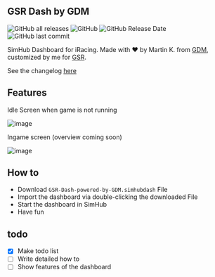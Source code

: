 ## GSR Dash by GDM
![GitHub all releases](https://img.shields.io/github/downloads/moddok/GSR-Dash-by-GDM/total) ![GitHub](https://img.shields.io/github/license/moddok/gsr-dash-by-gdm) ![GitHub Release Date](https://img.shields.io/github/release-date/moddok/gsr-dash-by-gdm) ![GitHub last commit](https://img.shields.io/github/last-commit/moddok/gsr-dash-by-gdm) 


SimHub Dashboard for iRacing.
Made with :heart: by Martin K. from [GDM](http://glowingdiscmotorsport.de/), customized by me for [GSR](https://discord.gg/GSR).

See the changelog [here](https://github.com/moddok/GSR-Dash-by-GDM/releases)

Features
------
Idle Screen when game is not running

![image](https://github.com/moddok/GSR-Dash-by-GDM/blob/main/src/images/screen_idle.png)

Ingame screen (overview coming soon)

![image](https://github.com/moddok/GSR-Dash-by-GDM/blob/main/src/images/screen_ingame.png)


How to
------
* Download `GSR-Dash-powered-by-GDM.simhubdash` File
* Import the dashboard via double-clicking the downloaded File
* Start the dashboard in SimHub
* Have fun

todo
------
- [X] Make todo list
- [ ] Write detailed how to
- [ ] Show features of the dashboard
